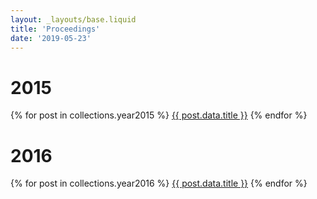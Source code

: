 ```yaml
---
layout: _layouts/base.liquid
title: 'Proceedings'
date: '2019-05-23'
---
```


# 2015

{% for post in collections.year2015 %}
<a href="{{ post.url }}">{{ post.data.title }}</a>
{% endfor %}

# 2016

{% for post in collections.year2016 %}
<a href="{{ post.url }}">{{ post.data.title }}</a>
{% endfor %}

